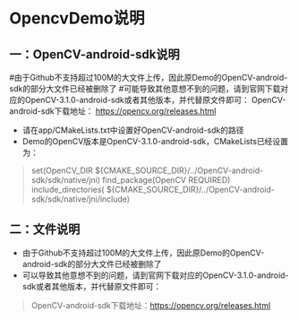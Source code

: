 # OpencvDemo说明
## 一：OpenCV-android-sdk说明

#由于Github不支持超过100M的大文件上传，因此原Demo的OpenCV-android-sdk的部分大文件已经被删除了
#可能导致其他意想不到的问题，请到官网下载对应的OpenCV-3.1.0-android-sdk或者其他版本，并代替原文件即可：
OpenCV-android-sdk下载地址：
https://opencv.org/releases.html

- 请在app/CMakeLists.txt中设置好OpenCV-android-sdk的路径
- Demo的OpenCV版本是OpenCV-3.1.0-android-sdk，CMakeLists已经设置为：
> set(OpenCV_DIR ${CMAKE_SOURCE_DIR}/../OpenCV-android-sdk/sdk/native/jni) 
> find_package(OpenCV REQUIRED)   
> include_directories( ${CMAKE_SOURCE_DIR}/../OpenCV-android-sdk/sdk/native/jni/include) 

## 二：文件说明
- 由于Github不支持超过100M的大文件上传，因此原Demo的OpenCV-android-sdk的部分大文件已经被删除了
- 可以导致其他意想不到的问题，请到官网下载对应的OpenCV-3.1.0-android-sdk或者其他版本，并代替原文件即可：
> OpenCV-android-sdk下载地址：https://opencv.org/releases.html

